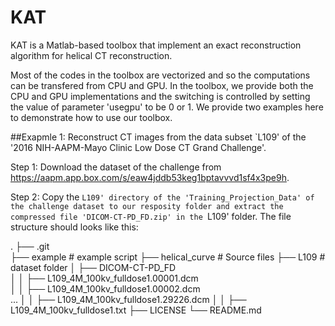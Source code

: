# KAT
 KAT is a Matlab-based toolbox that implement an exact reconstruction algorithm for helical CT reconstruction.
 
 Most of the codes in the toolbox are vectorized and so the computations can be transfered from CPU and GPU. In the toolbox, we provide both the CPU and GPU implementations and the switching is controlled by setting the value of parameter 'usegpu' to be 0 or 1. We provide two examples here to demonstrate how to use our toolbox.
 
 ##Exapmle 1: Reconstruct CT images from the data subset `L109' of the '2016 NIH-AAPM-Mayo Clinic Low Dose CT Grand Challenge'.
 
 Step 1: Download the dataset of the challenge from https://aapm.app.box.com/s/eaw4jddb53keg1bptavvvd1sf4x3pe9h.
 
 Step 2: Copy the `L109' directory of the 'Training_Projection_Data' of the challenge dataset to our resposity folder and extract the compressed file 'DICOM-CT-PD_FD.zip' in the `L109' folder. The file structure should looks like this:
 
 .
├── .git                  
├── example                 # example script
├── helical_curve           # Source files
├── L109                    # dataset folder
│   ├── DICOM-CT-PD_FD          
│   │   ├── L109_4M_100kv_fulldose1.00001.dcm       
│   │   ├── L109_4M_100kv_fulldose1.00002.dcm  
                             ...
│   │   ├── L109_4M_100kv_fulldose1.29226.dcm 
│   │   ├── L109_4M_100kv_fulldose1.txt
├── LICENSE
└── README.md
 
